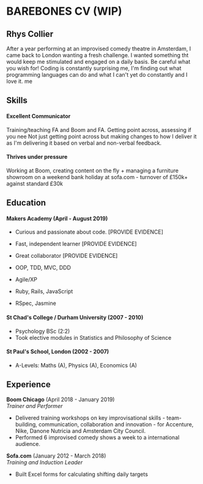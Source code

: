 # BAREBONES CV (WIP) #
## Rhys Collier

After a year performing at an improvised comedy theatre in Amsterdam, I came back to London wanting a fresh challenge. I wanted something tht would keep me stimulated and engaged on a daily basis. Be careful what you wish for! Coding is constantly surprising me, I'm finding out what programming languages can do and what I can't yet do constantly and I love it. me  

## Skills

#### Excellent Communicator

Training/teaching FA and Boom and FA. Getting point across, assessing if you nee Not just getting point across but making changes to how I deliver it as I'm delivering it based on verbal and non-verbal feedback.

#### Thrives under pressure

Working at Boom, creating content on the fly + managing a furniture showroom on a weekend bank holiday at sofa.com - turnover of £150k+ against standard £30k

## Education

#### Makers Academy (April - August 2019)

- Curious and passionate about code. [PROVIDE EVIDENCE]
- Fast, independent learner [PROVIDE EVIDENCE]
- Great collaborator [PROVIDE EVIDENCE]

- OOP, TDD, MVC, DDD
- Agile/XP
- Ruby, Rails, JavaScript
- RSpec, Jasmine

#### St Chad's College / Durham University (2007 - 2010)

- Psychology BSc (2:2)
- Took elective modules in Statistics and Philosophy of Science

#### St Paul's School, London (2002 - 2007)

- A-Levels: Maths (A), Physics (A), Economics (A)

## Experience

**Boom Chicago** (April 2018 - January 2019)    
*Trainer and Performer*
- Delivered training workshops on key improvisational skills - team-building, communication, collaboration and innovation - for Accenture, Nike, Danone Nutricia and Amsterdam City Council.
- Performed 6 improvised comedy shows a week to a international audience.

**Sofa.com** (January 2012 - March 2018)   
*Training and Induction Leader*
- Built Excel forms for calculating shifting daily targets
